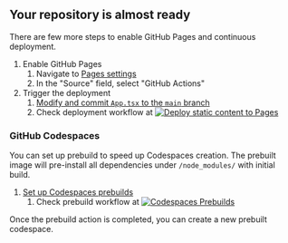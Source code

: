 ## Your repository is almost ready

There are few more steps to enable GitHub Pages and continuous deployment.

1. Enable GitHub Pages
   1. Navigate to [Pages settings](../../settings/pages)
   1. In the "Source" field, select "GitHub Actions"
1. Trigger the deployment
   1. [Modify and commit `App.tsx` to the `main` branch](../../edit/main/src/app/ui/App.tsx)
   1. Check deployment workflow at [![Deploy static content to Pages](../../actions/workflows/static.yml/badge.svg)](../../actions/workflows/static.yml)

### GitHub Codespaces

You can set up prebuild to speed up Codespaces creation. The prebuilt image will pre-install all dependencies under `/node_modules/` with initial build.

1. [Set up Codespaces prebuilds](../../settings/codespaces/prebuild_configurations/new)
   1. Check prebuild workflow at [![Codespaces Prebuilds](../../actions/workflows/codespaces/create_codespaces_prebuilds/badge.svg)](../../actions/workflows/codespaces/create_codespaces_prebuilds)

Once the prebuild action is completed, you can create a new prebuilt codespace.
